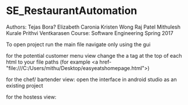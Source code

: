 # SE_RestaurantAutomation
Authors: Tejas Bora? Elizabeth Caronia Kristen Wong Raj Patel Mithulesh Kurale Prithvi Ventkarasen
Course: Software Engineering
Spring 2017

To open project run the main file
navigate only using the gui

for the potential customer menu view
change the a tag at the top of each html to your file paths (for example <a href-"file:///C:/Users/mithu/Desktop/easyeatshomepage.html">)

for the chef/ bartender view:
open the interface in android studio as an existing project

for the hostess view:
